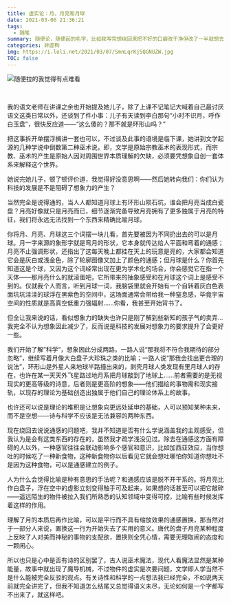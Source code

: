 ```yaml
---
title: 虚实论：月、月亮和月球
date: 2021-03-06 21:36:21
tags:
  - 随笔
summary: 随便论，随便起的名字，比如我写完想绕回来把不好的口癖改干净但改了一半就想去打游戏没再改这种事也是会发生的。
categories: 非虚构
img: https://i.loli.net/2021/03/07/SmnLqrKj5QGNUZW.jpg
TOC: false
---
```


![随便拉的我觉得有点难看](https://i.loli.net/2021/03/07/rbSv1axfGgPFdpX.png)

<br/>

我的语文老师在讲课之余也开始提及她儿子，除了上课不记笔记大喊着自己最讨厌语文这类日常以外，还谈到了件小事：儿子有天读到李白那句“小时不识月，呼作白玉盘”，很快反应道——“这么傻的？那不就是环形山吗？”

把这事拆开单摆浮搁讲一套也可以，不过谈及此事的语境是临下课，她讲到文学起源的几种学说中倒数第二种巫术说，即，文学是原始宗教巫术的表现形式，而宗教、巫术的产生是原始人因对周围世界本质理解的欠缺，必须要凭想象自创一套体系来解释这个世界。

<!-- more -->

她说完她儿子，顿了顿评价道，我觉得好没意思啊——然后她转向我们：你们认为科技的发展是不是阻碍了想象力的产生？

当然完全是说得通的，当人人都知道月球上有环形山陨石坑，谁会把月亮当成白瓷盘？月亮好像就只是月亮而已，细节逐渐完备导致月亮拥有了更多独属于月亮的特征，我们将永远无法找到一个东西来精确比喻月球。

你将月、月亮、月球这三个词摆一块儿看，首先要被因为不同扔出去的可以是月球。月一字来源的象形字就是弯月的形状，它本身就传达给人平面和弯着的通感；月亮不止强调形状，还指出了这每天晚上都挂在天上的玩意是亮的，大家都会知道它会是灰白或浅金色，除了轮廓图像又加上了颜色的通感；但月球是什么？你首先知道这是个球，又因为这个词经常出现在更为学术化的场合，你会感觉它在指一个天体——那月亮什么的就滚蛋吧，它所带来的抽象感受和在月球这个词上是感受不到的。仅就我个人而言，听到月球一词，我脑袋里就会开始有一个自转着灰白色表面坑坑洼洼的球浮在黑紫色的空间中，这场面通常会带给我一种窒息感，毕竟宇宙空间的性质就是高真空低重力强辐射……你看，我甚至开始背书了。

但全让我来说的话，看似想象力的缺失也许只是刚了解到些新知的孩子气的卖弄…我完全不认为想象因此减少了，反而说是科技的发展对想象力的要求提升了会更好一些。

我们开始了解”科学“，想象因此分成两路。一路人说“那我将不符合我期待的部分忽略”，继续写着月像大白盘子大珍珠之类的比喻；一路人说“那我会找出更合理的说法”，环形山是外星人来地球半路撞出来的，剥壳月球人类发现有里月球人的存在，也许在某一天天外飞星路过地月系把月球敲到了地球上……前者需要的是无视现实的更高等级的诗意，后者则是更高阶的想象——他们描绘的事物需和现实接轨，以现存的理论为基础创造出独属于他们自己的理论体系上的故事。

也许还可以说是理论的堆积是让想象向更远处延申的基础，人可以预知某种未来，而不是空想——诗与科学不应该是无法兼容的两种东西。

现在绕回去说说通感的问题吧，我并不知道是否有什么学说涵盖我的主观感受，但我认为是会有这类东西的存在的，虽然我才疏学浅没见过。除去在通感这方面有障碍的人以外，一种感官往往会联动影响多个感官和意识，比如加西亚效应，当你想吐的时候吃了一种新食物，这种新食物你以后看见它就会想吐哪怕你知道你想吐不是因为这种食物，可以是通感建立的例子。

人为什么会觉得比喻是种有意思的手法呢？和通感应该是脱不开干系的。将月亮比作白盘子，浮在空中的虚影立刻变得触手可及起来，如果想的话甚至可以把它敲碎——遥远陌生的物件被拉入我们所熟悉的认知领域中变得可控，比喻有些时候发挥着这样的作用。

理解了月的本质后再作比喻，可以是平行而不具有缩放效果的通感置换，那当然对于一部分人来说，置换这一行为开始失去了实用的意义。唐代的盘子月亮某种程度上反映了人对美而神秘的事物的支配欲，置换则全凭心情，需要无理取闹的态度和一颗闲心。

所以也只是心中是否有诗的区别罢了，古人说巫术魔法，现代人看魔法显然是某种能量，故事中就出现了魔导机械，不过物件的虚实是次要问题，文学即人学当然不是什么能被完全反驳的观点。有关诗性和科学的一点想法我已经完全，不如说两天前就完全讲完了，但我不知道怎么结尾又总觉得语义未尽，无论如何是一个字都写不出来了，就这样吧。
